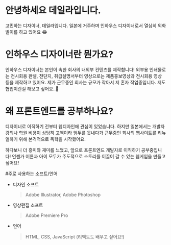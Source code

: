 # 안녕하세요 데일라입니다.
고민하는 디자이너, 데일라입니다. 
일본에 거주하며 인하우스 디자이너로서 열심히 외화벌이를 하고 있어요 😂  
  
    
  
# 인하우스 디자이너란 뭔가요?
인하우스 디자이너는 본인이 속한 회사의 내외부 컨텐츠를 제작합니다!
외부용 인쇄물로는 전시회용 판넬, 전단지, 취급설명서부터
영상으로는 제품홍보영상과 전시회용 영상 등을 제작하고 있어요. 
제가 근무중인 회사는 규모가 작아서 저 혼자 작업중입니다. 저도 협업이란걸 해보고 싶어요..🤣



# 왜 프론트엔드를 공부하나요?
디자이너로 이직하기 전부터 웹디자인에 관심이 있었습니다.
하지만 일본에서는 개발자 강의나 학원 비용이 상당히 고액이라 엄두를 못내다가
근무중인 회사의 웹사이트를 리뉴얼하기 위해 본격적으로 독학을 시작했어요.

하다보니 더 흥미와 재미를 느꼈고, 앞으로 프론트엔드 개발자로 이직하기 공부중입니다!
언젠가 어른과 아이 모두가 주도적으로 스토리를 이끌어 갈 수 있는 웹게임을 만들고 싶어요!



#주로 사용하는 소프트/언어
+ 디자인 소프트
  > Adobe Illustrator, Adobe Photoshop
+ 영상편집 소프트
  > Adobe Premiere Pro
+ 언어
  > HTML, CSS, JavaScript (리액트도 배우고 싶어요!)
 

